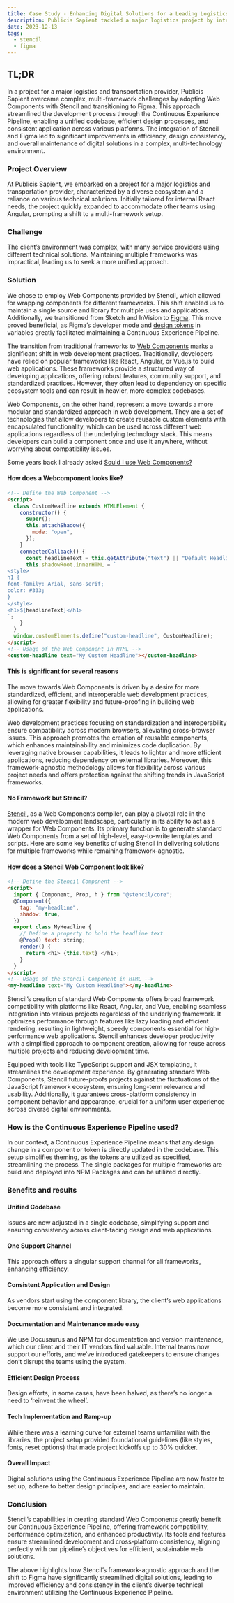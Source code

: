 ```yaml
---
title: Case Study - Enhancing Digital Solutions for a Leading Logistics and Transportation Provider
description: Publicis Sapient tackled a major logistics project by integrating Web Components with Stencil and Figma. This strategy streamlined development, unified the codebase, and enhanced design consistency across platforms, significantly boosting efficiency and maintenance in a complex, multi-technology landscape.
date: 2023-12-13
tags:
  - stencil
  - figma
---
```


## TL;DR

In a project for a major logistics and transportation provider, Publicis Sapient overcame complex, multi-framework challenges by adopting Web Components with Stencil and transitioning to Figma. This approach streamlined the development process through the Continuous Experience Pipeline, enabling a unified codebase, efficient design processes, and consistent application across various platforms. The integration of Stencil and Figma led to significant improvements in efficiency, design consistency, and overall maintenance of digital solutions in a complex, multi-technology environment.

### Project Overview

At Publicis Sapient, we embarked on a project for a major logistics and transportation provider, characterized by a diverse ecosystem and a reliance on various technical solutions. Initially tailored for internal React needs, the project quickly expanded to accommodate other teams using Angular, prompting a shift to a multi-framework setup.

### Challenge

The client’s environment was complex, with many service providers using different technical solutions. Maintaining multiple frameworks was impractical, leading us to seek a more unified approach.

### Solution

We chose to employ Web Components provided by Stencil, which allowed for wrapping components for different frameworks. This shift enabled us to maintain a single source and library for multiple uses and applications. Additionally, we transitioned from Sketch and InVision to [Figma](https://www.figma.com/). This move proved beneficial, as Figma’s developer mode and [design tokens](https://www.w3.org/community/design-tokens/) in variables greatly facilitated maintaining a Continuous Experience Pipeline.

The transition from traditional frameworks to [Web Components](https://www.webcomponents.org/introduction) marks a significant shift in web development practices. Traditionally, developers have relied on popular frameworks like React, Angular, or Vue.js to build web applications. These frameworks provide a structured way of developing applications, offering robust features, community support, and standardized practices. However, they often lead to dependency on specific ecosystem tools and can result in heavier, more complex codebases.

Web Components, on the other hand, represent a move towards a more modular and standardized approach in web development. They are a set of technologies that allow developers to create reusable custom elements with encapsulated functionality, which can be used across different web applications regardless of the underlying technology stack. This means developers can build a component once and use it anywhere, without worrying about compatibility issues.

Some years back I already asked [Sould I use Web Components?](https://medium.com/engineered-publicis-sapient/should-i-use-a-framework-or-library-ea9fa7ff6d5b)

#### How does a Webcomponent looks like?

```html
<!-- Define the Web Component -->
<script>
  class CustomHeadline extends HTMLElement {
    constructor() {
      super();
      this.attachShadow({
        mode: "open",
      });
    }
    connectedCallback() {
      const headlineText = this.getAttribute("text") || "Default Headline";
      this.shadowRoot.innerHTML = `
<style>
h1 {
font-family: Arial, sans-serif;
color: #333;
}
</style>
<h1>${headlineText}</h1>
`;
    }
  }
  window.customElements.define("custom-headline", CustomHeadline);
</script>
<!-- Usage of the Web Component in HTML -->
<custom-headline text="My Custom Headline"></custom-headline>
```

#### This is significant for several reasons

The move towards Web Components is driven by a desire for more standardized, efficient, and interoperable web development practices, allowing for greater flexibility and future-proofing in building web applications.

Web development practices focusing on standardization and interoperability ensure compatibility across modern browsers, alleviating cross-browser issues. This approach promotes the creation of reusable components, which enhances maintainability and minimizes code duplication. By leveraging native browser capabilities, it leads to lighter and more efficient applications, reducing dependency on external libraries. Moreover, this framework-agnostic methodology allows for flexibility across various project needs and offers protection against the shifting trends in JavaScript frameworks.

#### No Framework but Stencil?

[Stencil](https://stenciljs.com/), as a Web Components compiler, can play a pivotal role in the modern web development landscape, particularly in its ability to act as a wrapper for Web Components. Its primary function is to generate standard Web Components from a set of high-level, easy-to-write templates and scripts. Here are some key benefits of using Stencil in delivering solutions for multiple frameworks while remaining framework-agnostic.

#### How does a Stencil Web Component look like?

```html
<!-- Define the Stencil Component -->
<script>
  import { Component, Prop, h } from "@stencil/core";
  @Component({
    tag: "my-headline",
    shadow: true,
  })
  export class MyHeadline {
    // Define a property to hold the headline text
    @Prop() text: string;
    render() {
      return <h1> {this.text} </h1>;
    }
  }
</script>
<!-- Usage of the Stencil Component in HTML -->
<my-headline text="My Custom Headline"></my-headline>
```

Stencil’s creation of standard Web Components offers broad framework compatibility with platforms like React, Angular, and Vue, enabling seamless integration into various projects regardless of the underlying framework. It optimizes performance through features like lazy loading and efficient rendering, resulting in lightweight, speedy components essential for high-performance web applications. Stencil enhances developer productivity with a simplified approach to component creation, allowing for reuse across multiple projects and reducing development time.

Equipped with tools like TypeScript support and JSX templating, it streamlines the development experience. By generating standard Web Components, Stencil future-proofs projects against the fluctuations of the JavaScript framework ecosystem, ensuring long-term relevance and usability. Additionally, it guarantees cross-platform consistency in component behavior and appearance, crucial for a uniform user experience across diverse digital environments.

### How is the Continuous Experience Pipeline used?

In our context, a Continuous Experience Pipeline means that any design change in a component or token is directly updated in the codebase. This setup simplifies theming, as the tokens are utilized as specified, streamlining the process. The single packages for multiple frameworks are build and deployed into NPM Packages and can be utilized directly.

### Benefits and results

#### Unified Codebase

Issues are now adjusted in a single codebase, simplifying support and ensuring consistency across client-facing design and web applications.

#### One Support Channel

This approach offers a singular support channel for all frameworks, enhancing efficiency.

#### Consistent Application and Design

As vendors start using the component library, the client’s web applications become more consistent and integrated.

#### Documentation and Maintenance made easy

We use Docusaurus and NPM for documentation and version maintenance, which our client and their IT vendors find valuable. Internal teams now support our efforts, and we’ve introduced gatekeepers to ensure changes don’t disrupt the teams using the system.

#### Efficient Design Process

Design efforts, in some cases, have been halved, as there’s no longer a need to ‘reinvent the wheel’.

#### Tech Implementation and Ramp-up

While there was a learning curve for external teams unfamiliar with the libraries, the project setup provided foundational guidelines (like styles, fonts, reset options) that made project kickoffs up to 30% quicker.

#### Overall Impact

Digital solutions using the Continuous Experience Pipeline are now faster to set up, adhere to better design principles, and are easier to maintain.

### Conclusion

Stencil’s capabilities in creating standard Web Components greatly benefit our Continuous Experience Pipeline, offering framework compatibility, performance optimization, and enhanced productivity. Its tools and features ensure streamlined development and cross-platform consistency, aligning perfectly with our pipeline’s objectives for efficient, sustainable web solutions.

The above highlights how Stencil’s framework-agnostic approach and the shift to Figma have significantly streamlined digital solutions, leading to improved efficiency and consistency in the client’s diverse technical environment utilizing the Continuous Experience Pipeline.
